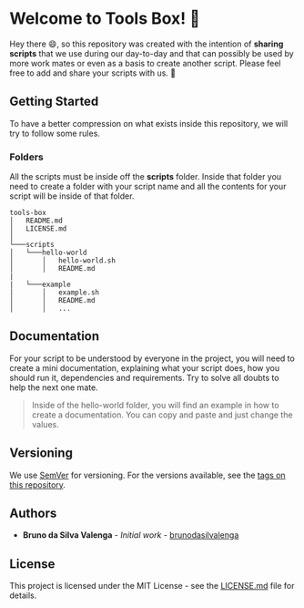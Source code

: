 # Welcome to Tools Box! :metal:

Hey there :smile:, so this repository was created with the intention of **sharing scripts** that we use during our day-to-day and that can possibly be used by more work mates or even as a basis to create another script. Please feel free to add and share your scripts with us. :pray:

## Getting Started

To have a better compression on what exists inside this repository, we will try to follow some rules. 

### Folders

All the scripts must be inside off the **scripts** folder. Inside that folder you need to create a folder with your script name and all the contents for your script will be inside of that folder.

```
tools-box
│   README.md
│   LICENSE.md    
│
└───scripts
│   └───hello-world
│       │   hello-world.sh
│       │   README.md
|
|   └───example
│       │   example.sh
│       │   README.md
│       │   ...
```

## Documentation

For your script to be understood by everyone in the project, you will need to create a mini documentation, explaining what your script does, how you should run it, dependencies and requirements. Try to solve all doubts to help the next one mate.

> Inside of the hello-world folder, you will find an example in how to create a documentation. You can copy and paste and just change the values.



## Versioning

We use [SemVer](http://semver.org/) for versioning. For the versions available, see the [tags on this repository](https://github.com/DNXLabs/tools-box/tags). 

## Authors

* **Bruno da Silva Valenga** - *Initial work* - [brunodasilvalenga](https://github.com/brunodasilvalenga)

## License

This project is licensed under the MIT License - see the [LICENSE.md](LICENSE.md) file for details.
